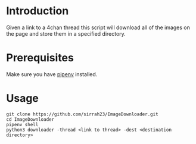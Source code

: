 # Introduction

Given a link to a 4chan thread this script will download all of the images on
the page and store them in a specified directory.

# Prerequisites
Make sure you have [pipenv](https://github.com/pypa/pipenv) installed.

# Usage

```
git clone https://github.com/sirrah23/ImageDownloader.git
cd ImageDownloader
pipenv shell
python3 downloader -thread <link to thread> -dest <destination directory>
```
